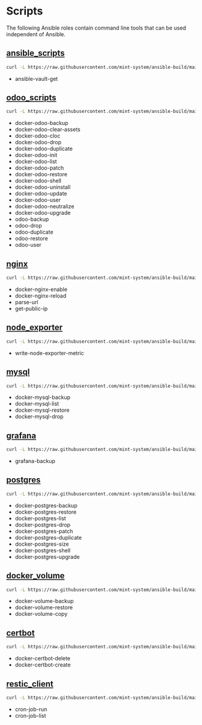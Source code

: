 # Scripts

The following Ansible roles contain command line tools that can be used independent of Ansible.

## [ansible_scripts](role/ansible_scripts/README.md)

```bash
curl -L https://raw.githubusercontent.com/mint-system/ansible-build/main/roles/ansible_scripts/files/install | bash
```

- ansible-vault-get
  
## [odoo_scripts](roles/odoo_scripts/README.md)

```bash
curl -L https://raw.githubusercontent.com/mint-system/ansible-build/main/roles/odoo_scripts/files/install | bash
```

- docker-odoo-backup
- docker-odoo-clear-assets
- docker-odoo-cloc
- docker-odoo-drop
- docker-odoo-duplicate
- docker-odoo-init
- docker-odoo-list
- docker-odoo-patch
- docker-odoo-restore
- docker-odoo-shell
- docker-odoo-uninstall
- docker-odoo-update
- docker-odoo-user
- docker-odoo-neutralize
- docker-odoo-upgrade
- odoo-backup
- odoo-drop
- odoo-duplicate
- odoo-restore
- odoo-user

## [nginx](roles/nginx/README.md)

```bash
curl -L https://raw.githubusercontent.com/mint-system/ansible-build/main/roles/nginx/files/install | bash
```

- docker-nginx-enable
- docker-nginx-reload
- parse-url
- get-public-ip

## [node_exporter](roles/node_exporter/README.md)

```bash
curl -L https://raw.githubusercontent.com/mint-system/ansible-build/main/roles/node_exporter/files/install | bash
```

- write-node-exporter-metric

## [mysql](roles/mysql/README.md)

```bash
curl -L https://raw.githubusercontent.com/mint-system/ansible-build/main/roles/mysql/files/install | bash
```

- docker-mysql-backup
- docker-mysql-list
- docker-mysql-restore
- docker-mysql-drop

## [grafana](roles/grafana/README.md)

```bash
curl -L https://raw.githubusercontent.com/mint-system/ansible-build/main/roles/grafana/files/install | bash
```

- grafana-backup

## [postgres](roles/postgres/README.md)

```bash
curl -L https://raw.githubusercontent.com/mint-system/ansible-build/main/roles/postgres/files/install | bash
```

- docker-postgres-backup
- docker-postgres-restore
- docker-postgres-list
- docker-postgres-drop
- docker-postgres-patch
- docker-postgres-duplicate
- docker-postgres-size
- docker-postgres-shell
- docker-postgres-upgrade

## [docker_volume](roles/docker_volume/README.md)

```bash
curl -L https://raw.githubusercontent.com/mint-system/ansible-build/main/roles/docker_volume/files/install | bash
```

- docker-volume-backup
- docker-volume-restore
- docker-volume-copy

## [certbot](roles/certbot/README.md)

```bash
curl -L https://raw.githubusercontent.com/mint-system/ansible-build/main/roles/certbot/files/install | bash
```

- docker-certbot-delete
- docker-certbot-create

## [restic_client](roles/restic_client/README.md)

```bash
curl -L https://raw.githubusercontent.com/mint-system/ansible-build/main/roles/restic_client/files/install | bash
```

- cron-job-run
- cron-job-list